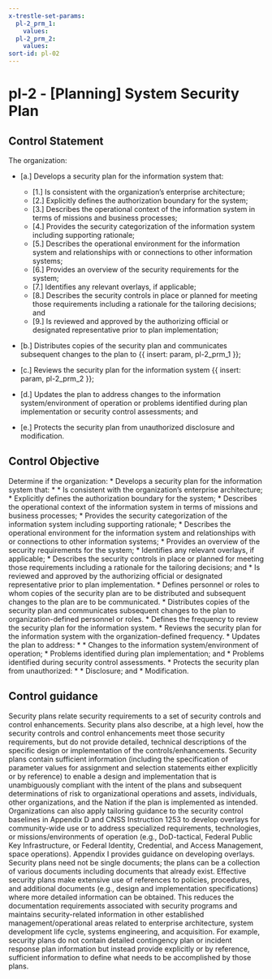 ```yaml
---
x-trestle-set-params:
  pl-2_prm_1:
    values:
  pl-2_prm_2:
    values:
sort-id: pl-02
---
```


# pl-2 - \[Planning\] System Security Plan

## Control Statement

The organization:

- \[a.\] Develops a security plan for the information system that:

  - \[1.\] Is consistent with the organization’s enterprise architecture;
  - \[2.\] Explicitly defines the authorization boundary for the system;
  - \[3.\] Describes the operational context of the information system in terms of missions and business processes;
  - \[4.\] Provides the security categorization of the information system including supporting rationale;
  - \[5.\] Describes the operational environment for the information system and relationships with or connections to other information systems;
  - \[6.\] Provides an overview of the security requirements for the system;
  - \[7.\] Identifies any relevant overlays, if applicable;
  - \[8.\] Describes the security controls in place or planned for meeting those requirements including a rationale for the tailoring decisions; and
  - \[9.\] Is reviewed and approved by the authorizing official or designated representative prior to plan implementation;

- \[b.\] Distributes copies of the security plan and communicates subsequent changes to the plan to {{ insert: param, pl-2_prm_1 }};

- \[c.\] Reviews the security plan for the information system {{ insert: param, pl-2_prm_2 }};

- \[d.\] Updates the plan to address changes to the information system/environment of operation or problems identified during plan implementation or security control assessments; and

- \[e.\] Protects the security plan from unauthorized disclosure and modification.

## Control Objective

Determine if the organization:    * Develops a security plan for the information system that:  *     * Is consistent with the organization’s enterprise architecture;   * Explicitly defines the authorization boundary for the system;   * Describes the operational context of the information system in terms of missions and business processes;   * Provides the security categorization of the information system including supporting rationale;   * Describes the operational environment for the information system and relationships with or connections to other information systems;   * Provides an overview of the security requirements for the system;   * Identifies any relevant overlays, if applicable;   * Describes the security controls in place or planned for meeting those requirements including a rationale for the tailoring decisions; and   * Is reviewed and approved by the authorizing official or designated representative prior to plan implementation.    * Defines personnel or roles to whom copies of the security plan are to be distributed and subsequent changes to the plan are to be communicated.  * Distributes copies of the security plan and communicates subsequent changes to the plan to organization-defined personnel or roles.  * Defines the frequency to review the security plan for the information system.  * Reviews the security plan for the information system with the organization-defined frequency.  * Updates the plan to address:  *     * Changes to the information system/environment of operation;   * Problems identified during plan implementation; and   * Problems identified during security control assessments.    * Protects the security plan from unauthorized:  *     * Disclosure; and   * Modification.    

## Control guidance

Security plans relate security requirements to a set of security controls and control enhancements. Security plans also describe, at a high level, how the security controls and control enhancements meet those security requirements, but do not provide detailed, technical descriptions of the specific design or implementation of the controls/enhancements. Security plans contain sufficient information (including the specification of parameter values for assignment and selection statements either explicitly or by reference) to enable a design and implementation that is unambiguously compliant with the intent of the plans and subsequent determinations of risk to organizational operations and assets, individuals, other organizations, and the Nation if the plan is implemented as intended. Organizations can also apply tailoring guidance to the security control baselines in Appendix D and CNSS Instruction 1253 to develop overlays for community-wide use or to address specialized requirements, technologies, or missions/environments of operation (e.g., DoD-tactical, Federal Public Key Infrastructure, or Federal Identity, Credential, and Access Management, space operations). Appendix I provides guidance on developing overlays. Security plans need not be single documents; the plans can be a collection of various documents including documents that already exist. Effective security plans make extensive use of references to policies, procedures, and additional documents (e.g., design and implementation specifications) where more detailed information can be obtained. This reduces the documentation requirements associated with security programs and maintains security-related information in other established management/operational areas related to enterprise architecture, system development life cycle, systems engineering, and acquisition. For example, security plans do not contain detailed contingency plan or incident response plan information but instead provide explicitly or by reference, sufficient information to define what needs to be accomplished by those plans.
